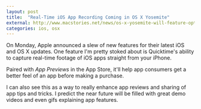 ```yaml
---
layout: post
title:  "Real-Time iOS App Recording Coming in OS X Yosemite"
external: http://www.macstories.net/news/os-x-yosemite-will-feature-option-to-record-real-time-footage-of-ios-apps/
categories: ios, osx
---
```


On Monday, Apple announced a slew of new features for their latest iOS and OS X updates. One feature I'm pretty stoked about is Quicktime's ability to capture real-time footage of iOS apps straight from your iPhone.

Paired with _App Previews_ in the App Store, it'll help app consumers get a better feel of an app before making a purchase.

I can also see this as a way to really enhance app reviews and sharing of app tips and tricks. I predict the near future will be filled with great demo videos and even gifs explaining app features.